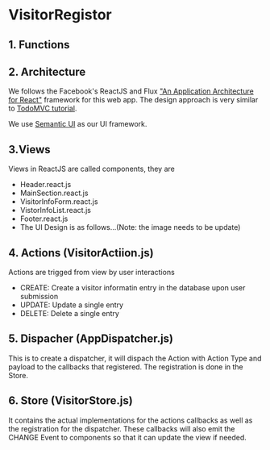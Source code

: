 # VisitorRegistor

## 1. Functions
## 2. Architecture
We follows the Facebook's ReactJS and Flux ["An Application Architecture for React"](http://facebook.github.io/react/blog/2014/05/06/flux.html) framework for this web app. The design approach is very similar to [TodoMVC tutorial](http://facebook.github.io/flux/docs/todo-list.html).

We use [Semantic UI](http://semantic-ui.com/) as our UI framework.

## 3.Views
Views in ReactJS are called components, they are
- Header.react.js
- MainSection.react.js
- VisitorInfoForm.react.js
- VistorInfoList.react.js
- Footer.react.js
- The UI Design is as follows...(Note: the image needs to be update)

## 4. Actions (VisitorActiion.js)
Actions are trigged from view by user interactions
- CREATE: Create a visitor informatin entry in the database upon user submission
- UPDATE: Update a single entry
- DELETE: Delete a single entry

## 5. Dispacher  (AppDispatcher.js)
This is to create a dispatcher, it will dispach the Action with Action Type and payload to the callbacks that registered. The registration is done in the Store.

## 6. Store (VisitorStore.js)
It contains the actual implementations for the actions callbacks as well as the registration for the dispatcher. These callbacks will also emit the CHANGE Event to components so that it can update the view if needed.


